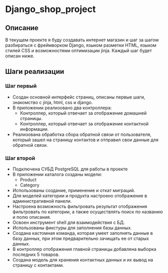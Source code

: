 # Django_shop_project
## Описание
В текущем проекте я буду создавать интернет магазин и шаг за шагом разбираться с фреймворком Django, языком разметки HTML, языком стилей CSS и возможностями оптимизации jinja. Каждый шаг будет описан ниже.  
## Шаги реализации
### Шаг первый
- Создан основной интерфейс страниц, описаны первые шаги, знакомство с jinja, html, css и django.  
- В приложении реализовано два контроллера:  
  - Контроллер, который отвечает за отображение домашней страницы.  
  -  Контроллер, который отвечает за отображение контактной информации.  
- Реализована обработка сбора обратной связи от пользователя, который зашел на страницу контактов и отправил свои данные для обратной связи.  
### Шаг второй
- Подключена СУБД PostgreSQL для работы в проекте  
- В приложении каталога созданы модели:  
  - Product  
  - Category  
- Использованы создание, применение и откат миграций.  
- Для моделей категории и продукта настроено отображение в административной панели.  
- Настроена возможность фильтровать результат отображения фильтровать по категории, а также осуществлять поиск по названию и полю описания.  
- Освоен инструмент shell для взаимодействия с БД.  
- Использованы фикстуры для заполнения базы данных.  
- Создана кастомная команда, которая умеет заполнять данные в базу данных, при этом предварительно зачищать ее от старых данных.  
- В контроллер отображения главной страницы добавлена выборка последних 5 товаров.  
- Создана модель для хранения контактных данных и их вывод на страницу с контактами.  
